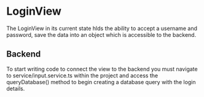 # LoginView

The LoginView in its current state hlds the ability to accept a username and password, save the data into an object which is accessible to the backend.

## Backend

To start writing code to connect the view to the backend you must navigate to service/input.service.ts within the project and access the queryDatabase() method to begin creating a database query with the login details.

